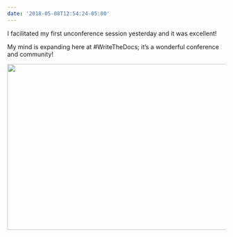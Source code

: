 ```yaml
---
date: '2018-05-08T12:54:24-05:00'
---
```

I facilitated my first unconference session yesterday and it was excellent!

My mind is expanding here at #WriteTheDocs; it’s a wonderful conference and community!

<img src="uploads/2018/a87637854d.jpg" width="600" height="383" />
